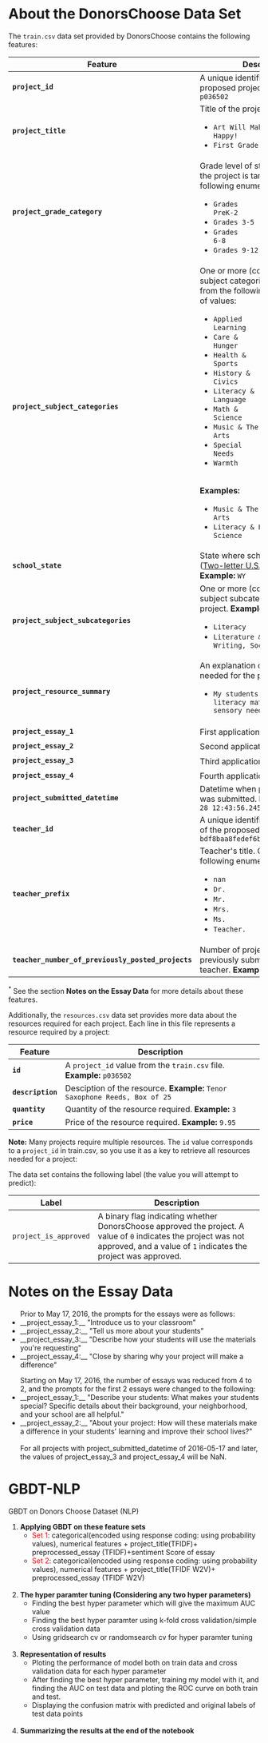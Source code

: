 # About the DonorsChoose Data Set

The `train.csv` data set provided by DonorsChoose contains the following features:

Feature | Description 
----------|---------------
**`project_id`** | A unique identifier for the proposed project. **Example:** `p036502`   
**`project_title`**    | Title of the project. **Examples:**<br><ul><li><code>Art Will Make You Happy!</code></li><li><code>First Grade Fun</code></li></ul> 
**`project_grade_category`** | Grade level of students for which the project is targeted. One of the following enumerated values: <br/><ul><li><code>Grades PreK-2</code></li><li><code>Grades 3-5</code></li><li><code>Grades 6-8</code></li><li><code>Grades 9-12</code></li></ul>  
 **`project_subject_categories`** | One or more (comma-separated) subject categories for the project from the following enumerated list of values:  <br/><ul><li><code>Applied Learning</code></li><li><code>Care &amp; Hunger</code></li><li><code>Health &amp; Sports</code></li><li><code>History &amp; Civics</code></li><li><code>Literacy &amp; Language</code></li><li><code>Math &amp; Science</code></li><li><code>Music &amp; The Arts</code></li><li><code>Special Needs</code></li><li><code>Warmth</code></li></ul><br/> **Examples:** <br/><ul><li><code>Music &amp; The Arts</code></li><li><code>Literacy &amp; Language, Math &amp; Science</code></li>  
  **`school_state`** | State where school is located ([Two-letter U.S. postal code](https://en.wikipedia.org/wiki/List_of_U.S._state_abbreviations#Postal_codes)). **Example:** `WY`
**`project_subject_subcategories`** | One or more (comma-separated) subject subcategories for the project. **Examples:** <br/><ul><li><code>Literacy</code></li><li><code>Literature &amp; Writing, Social Sciences</code></li></ul> 
**`project_resource_summary`** | An explanation of the resources needed for the project. **Example:** <br/><ul><li><code>My students need hands on literacy materials to manage sensory needs!</code</li></ul> 
**`project_essay_1`**    | First application essay<sup>*</sup>  
**`project_essay_2`**    | Second application essay<sup>*</sup> 
**`project_essay_3`**    | Third application essay<sup>*</sup> 
**`project_essay_4`**    | Fourth application essay<sup>*</sup> 
**`project_submitted_datetime`** | Datetime when project application was submitted. **Example:** `2016-04-28 12:43:56.245`   
**`teacher_id`** | A unique identifier for the teacher of the proposed project. **Example:** `bdf8baa8fedef6bfeec7ae4ff1c15c56`  
**`teacher_prefix`** | Teacher's title. One of the following enumerated values: <br/><ul><li><code>nan</code></li><li><code>Dr.</code></li><li><code>Mr.</code></li><li><code>Mrs.</code></li><li><code>Ms.</code></li><li><code>Teacher.</code></li></ul>  
**`teacher_number_of_previously_posted_projects`** | Number of project applications previously submitted by the same teacher. **Example:** `2` 

<sup>*</sup> See the section <b>Notes on the Essay Data</b> for more details about these features.

Additionally, the `resources.csv` data set provides more data about the resources required for each project. Each line in this file represents a resource required by a project:

Feature | Description 
----------|---------------
**`id`** | A `project_id` value from the `train.csv` file.  **Example:** `p036502`   
**`description`** | Desciption of the resource. **Example:** `Tenor Saxophone Reeds, Box of 25`   
**`quantity`** | Quantity of the resource required. **Example:** `3`   
**`price`** | Price of the resource required. **Example:** `9.95`   

**Note:** Many projects require multiple resources. The `id` value corresponds to a `project_id` in train.csv, so you use it as a key to retrieve all resources needed for a project:

The data set contains the following label (the value you will attempt to predict):

Label | Description
----------|---------------
`project_is_approved` | A binary flag indicating whether DonorsChoose approved the project. A value of `0` indicates the project was not approved, and a value of `1` indicates the project was approved.

 
 # Notes on the Essay Data

<ul>
Prior to May 17, 2016, the prompts for the essays were as follows:
<li>__project_essay_1:__ "Introduce us to your classroom"</li>
<li>__project_essay_2:__ "Tell us more about your students"</li>
<li>__project_essay_3:__ "Describe how your students will use the materials you're requesting"</li>
<li>__project_essay_4:__ "Close by sharing why your project will make a difference"</li>
</ul>


<ul>
Starting on May 17, 2016, the number of essays was reduced from 4 to 2, and the prompts for the first 2 essays were changed to the following:<br>
<li>__project_essay_1:__ "Describe your students: What makes your students special? Specific details about their background, your neighborhood, and your school are all helpful."</li>
<li>__project_essay_2:__ "About your project: How will these materials make a difference in your students' learning and improve their school lives?"</li>
<br>For all projects with project_submitted_datetime of 2016-05-17 and later, the values of project_essay_3 and project_essay_4 will be NaN.
</ul>

 

# GBDT-NLP
GBDT on Donors Choose Dataset (NLP)
<ol>
    <li><strong>Applying GBDT on these feature sets</strong>
        <ul>
            <li><font color='red'>Set 1</font>: categorical(encoded using response coding: using probability values), numerical features + project_title(TFIDF)+  preprocessed_essay (TFIDF)+sentiment Score of essay</li>
            <li><font color='red'>Set 2</font>: categorical(encoded using response coding: using probability values), numerical features + project_title(TFIDF W2V)+  preprocessed_essay (TFIDF W2V)</li>        </ul>
    </li>
    <br>
    <li><strong>The hyper paramter tuning (Considering any two hyper parameters)</strong>
        <ul>
    <li>Finding the best hyper parameter which will give the maximum AUC value</li>
    <li>Finding the best hyper paramter using k-fold cross validation/simple cross validation data</li>
    <li>Using gridsearch cv or randomsearch cv for hyper paramter tuning</li>
        </ul>
    </li>
    <br>
    <li>
    <strong>Representation of results</strong>
        <ul>
    <li>Ploting the performance of model both on train data and cross validation data for each hyper parameter</li>
    <li>After finding the best hyper parameter, training my model with it, and finding the AUC on test data and ploting the ROC curve on both train and test.
    </li>
    <li>Displaying the confusion matrix with predicted and original labels of test data points
    </li>
            </ul>
    <br>
    <li><strong>Summarizing the results at the end of the notebook<strong>
</ol>
